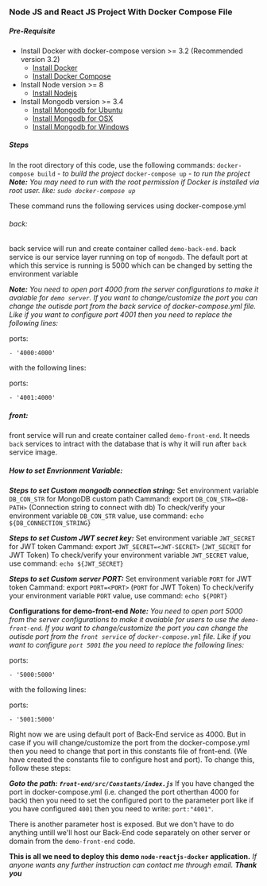 ### Node JS and React JS Project With Docker Compose File

##### Pre-Requisite
- Install Docker with docker-compose version >= 3.2 (Recommended version 3.2)
     - [Install Docker](https://www.docker.com/)
     - [Install Docker Compose](https://docs.docker.com/compose/install/)
- Install Node version >= 8
     - [Install Nodejs](https://nodejs.org/en/)
- Install Mongodb version >= 3.4
     - [Install Mongodb for Ubuntu](https://docs.mongodb.com/tutorials/install-mongodb-on-ubuntu/)
     -  [Install Mongodb for OSX](https://docs.mongodb.com/manual/tutorial/install-mongodb-on-os-x/)
     -  [Install Mongodb for Windows](https://docs.mongodb.com/manual/tutorial/install-mongodb-on-windows/)

##### Steps
In the root directory of this code, use the following commands:
`docker-compose build` - _to build the project_
`docker-compose up` - _to run the project_
_**Note:** You may need to run with the root permission if Docker is installed via root user. like: `sudo docker-compose up`_

These command runs the following services using docker-compose.yml

###### back:
back service will run and create container called `demo-back-end`.
back service is our service layer running on top of `mongodb`. The default port at which this service is running is 5000 which can be changed by setting the environment variable

_***Note:*** You need to open port 4000 from the server configurations to make it avaiable for `demo server`. If you want to change/customize the port you can change the outisde port from the back service of docker-compose.yml file. Like if you want to configure port 4001 then you need to replace the following lines:_

ports:

    - '4000:4000'
with the following lines:

ports:

    - '4001:4000'

##### front:
front service will run and create container called `demo-front-end`. It needs `back` services to intract with the database that is why it will run after `back` service image.

##### How to set Envrionment Variable:
**_Steps to set Custom mongodb connection string:_**
Set environment variable `DB_CON_STR` for MongoDB custom path
Cammand: export `DB_CON_STR=<DB-PATH>` (Connection string to connect with db)
To check/verify your environment variable `DB_CON_STR` value, use command: `echo ${DB_CONNECTION_STRING}`

**_Steps to set Custom JWT secret key:_**
Set environment variable `JWT_SECRET` for JWT token
Cammand: export `JWT_SECRET=<JWT-SECRET>` (`JWT_SECRET` for JWT Token)
To check/verify your environment variable `JWT_SECRET` value, use command: `echo ${JWT_SECRET}`

**_Steps to set Custom server PORT:_**
Set environment variable `PORT` for JWT token
Cammand: export `PORT=<PORT>` (`PORT` for JWT Token)
To check/verify your environment variable `PORT` value, use command: `echo ${PORT}`


**Configurations for demo-front-end**
_**Note:** You need to open port 5000 from the server configurations to make it avaiable for users to use the `demo-front-end`. If you want to change/customize the port you can change the outisde port from the `front service` of `docker-compose.yml` file. Like if you want to configure `port 5001` the you need to replace the following lines:_

ports:

    - '5000:5000'
with the following lines:

ports:

    - '5001:5000'

Right now we are using default port of Back-End service as 4000. But in case if you will change/customize the port from the docker-compose.yml then you need to change that port in this constants file of front-end. (We have created the constants file to configure host and port). To change this, follow these steps:

**_Goto the path: `front-end/src/Constants/index.js`_**
If you have changed the port in docker-compose.yml (i.e. changed the port otherthan 4000 for back) then you need to set the configured port to the parameter port like if you have configured `4001` then you need to write: `port:"4001"`.

There is another parameter host is exposed. But we don't have to do anything untill we'll host our Back-End code separately on other server or domain from the `demo-front-end` code.

**This is all we need to deploy this demo `node-reactjs-docker` application.**
_If anyone wants any further instruction can contact me through email._
**_Thank you_**